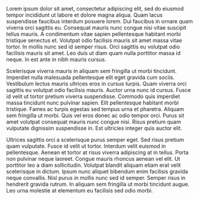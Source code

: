 Lorem ipsum dolor sit amet, consectetur adipiscing elit, sed do eiusmod tempor incididunt ut labore et dolore magna
aliqua. Quam lacus suspendisse faucibus interdum posuere lorem. Dui faucibus in ornare quam viverra orci sagittis eu.
Consequat mauris nunc congue nisi vitae suscipit tellus mauris. A condimentum vitae sapien pellentesque habitant morbi
tristique senectus et. Volutpat odio facilisis mauris sit amet massa vitae tortor. In mollis nunc sed id semper risus.
Orci sagittis eu volutpat odio facilisis mauris sit amet. Leo duis ut diam quam nulla porttitor massa id neque. In est
ante in nibh mauris cursus.

Scelerisque viverra mauris in aliquam sem fringilla ut morbi tincidunt. Imperdiet nulla malesuada pellentesque elit eget
gravida cum sociis. Vestibulum lectus mauris ultrices eros in cursus turpis. Quam viverra orci sagittis eu volutpat odio
facilisis mauris. Auctor urna nunc id cursus. Fusce id velit ut tortor pretium viverra suspendisse. Commodo quis
imperdiet massa tincidunt nunc pulvinar sapien. Elit pellentesque habitant morbi tristique. Fames ac turpis egestas sed
tempus urna et pharetra. Aliquam sem fringilla ut morbi. Quis vel eros donec ac odio tempor orci. Purus sit amet
volutpat consequat mauris nunc congue nisi. Risus pretium quam vulputate dignissim suspendisse in. Est ultricies integer
quis auctor elit.

Ultrices sagittis orci a scelerisque purus semper eget. Sed risus pretium quam vulputate. Fusce id velit ut tortor.
Interdum velit euismod in pellentesque. Aenean et tortor at risus viverra adipiscing at in tellus. Porta non pulvinar
neque laoreet. Congue mauris rhoncus aenean vel elit. Ut porttitor leo a diam sollicitudin. Volutpat blandit aliquam
etiam erat velit scelerisque in dictum. Ipsum nunc aliquet bibendum enim facilisis gravida neque convallis. Nisl purus
in mollis nunc sed id semper. Semper risus in hendrerit gravida rutrum. In aliquam sem fringilla ut morbi tincidunt
augue. Leo urna molestie at elementum eu facilisis sed odio morbi.